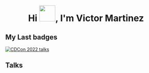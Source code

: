<h1 align="center">Hi <img src = "https://raw.githubusercontent.com/MartinHeinz/MartinHeinz/master/wave.gif" width="50" height="50">, I'm Victor Martinez</h1>

<h2> My Last badges </h2>

<div data-iframe-width="150" data-iframe-height="270" data-share-badge-id="4e0a7836-3ef2-49f4-898e-8a1519f8eccc" data-share-badge-host="https://www.credly.com"></div><script type="text/javascript" async src="//cdn.credly.com/assets/utilities/embed.js"></script>

[![CDCon 2022 talks](https://images.credly.com/size/220x220/images/d0b72760-8a19-42e0-8a8e-9c10a5ce93ee/image.png)](https://www.credly.com/badges/4e0a7836-3ef2-49f4-898e-8a1519f8eccc/public_url "CDCon 2022 talks")


<h2> Talks </h2><div data-iframe-width="150" data-iframe-height="270"
